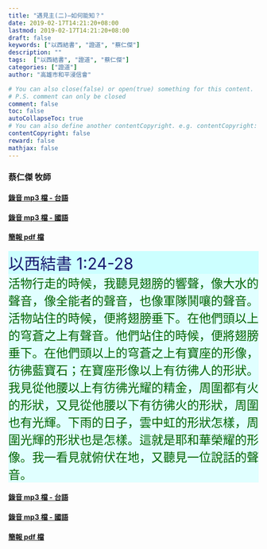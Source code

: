```yaml
---
title: "遇見主(二)—如何能知？"
date: 2019-02-17T14:21:20+08:00
lastmod: 2019-02-17T14:21:20+08:00
draft: false
keywords: ["以西結書", "證道", "蔡仁傑"]
description: ""
tags:  ["以西結書", "證道", "蔡仁傑"]
categories: ["證道"]
author: "高雄市和平浸信會"

# You can also close(false) or open(true) something for this content.
# P.S. comment can only be closed
comment: false
toc: false
autoCollapseToc: true
# You can also define another contentCopyright. e.g. contentCopyright: "This is another copyright."
contentCopyright: false
reward: false
mathjax: false
---
```


### 蔡仁傑 牧師

#### [錄音 mp3 檔 - 台語](/mp3-s/s20190217t.mp3 "遇見主之二—如何能知？ - 台語")

#### [錄音 mp3 檔 - 國語](/mp3-s/s20190217c.mp3 "遇見主之二—如何能知？ - 國語")

#### [簡報 pdf 檔](/pdf-s/s20190217.pdf "遇見主之二—如何能知？")

<div style="background-color:#CCFFFF"><font size="6", color="#191970">
以西結書 1:24-28
</font>
</div>

<div style="background-color:#E0FFFF"><font size="5", color="#006400">
活物行走的時候，我聽見翅膀的響聲，像大水的聲音，像全能者的聲音，也像軍隊鬨嚷的聲音。活物站住的時候，便將翅膀垂下。在他們頭以上的穹蒼之上有聲音。他們站住的時候，便將翅膀垂下。在他們頭以上的穹蒼之上有寶座的形像，彷彿藍寶石；在寶座形像以上有彷彿人的形狀。我見從他腰以上有彷彿光耀的精金，周圍都有火的形狀，又見從他腰以下有彷彿火的形狀，周圍也有光輝。下雨的日子，雲中虹的形狀怎樣，周圍光輝的形狀也是怎樣。這就是耶和華榮耀的形像。我一看見就俯伏在地，又聽見一位說話的聲音。
</font>
</div>

#### [錄音 mp3 檔 - 台語](/mp3-s/s20190217t.mp3 "遇見主之二—如何能知？ - 台語")

#### [錄音 mp3 檔 - 國語](/mp3-s/s20190217c.mp3 "遇見主之二—如何能知？ - 國語")

#### [簡報 pdf 檔](/pdf-s/s20190217.pdf "遇見主之二—如何能知？")